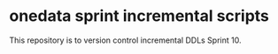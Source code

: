 # onedata sprint incremental scripts
This repository is to version control incremental DDLs Sprint 10.

